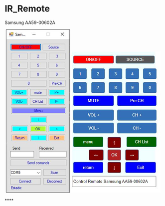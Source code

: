 # IR_Remote 
Samsung AA59-00602A
<p align="center">
  <img src="https://raw.githubusercontent.com/Fcomguerrero/IR_Remote/master/Control%20remoto%20APP.JPG" alt="Samsung AA59-00602A">
  <img src="https://raw.githubusercontent.com/Fcomguerrero/IR_Remote/master/web_remote.JPG" alt="Samsung AA59-00602A">
</p>
****
